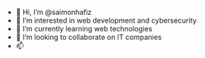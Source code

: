 - 👋 Hi, I’m @saimonhafiz
- 👀 I’m interested in web development and cybersecurity
- 🌱 I’m currently learning web technologies
- 💞️ I’m looking to collaborate on IT companies
- 📫 

<!---
saimonhafiz/saimonhafiz is a ✨ special ✨ repository because its `README.md` (this file) appears on your GitHub profile.
You can click the Preview link to take a look at your changes.
--->
